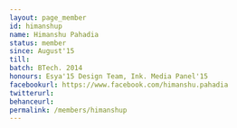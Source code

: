 ```yaml
---
layout: page_member
id: himanshup
name: Himanshu Pahadia
status: member
since: August'15
till: 
batch: BTech. 2014
honours: Esya'15 Design Team, Ink. Media Panel'15
facebookurl: https://www.facebook.com/himanshu.pahadia
twitterurl:
behanceurl:
permalink: /members/himanshup
---
```

